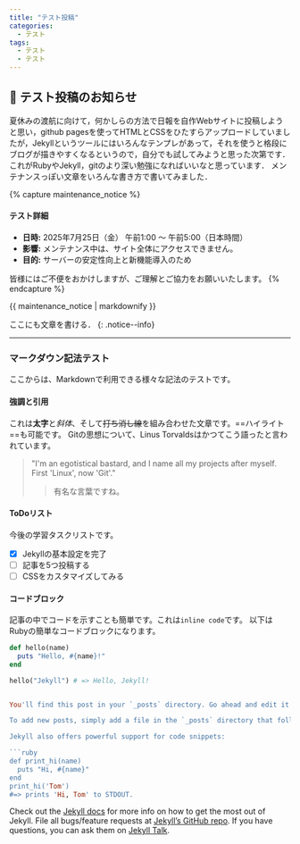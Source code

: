 ```yaml
---
title: "テスト投稿"
categories:
  - テスト
tags:
  - テスト
  - テスト
---
```


## 📅 テスト投稿のお知らせ

夏休みの渡航に向けて，何かしらの方法で日報を自作Webサイトに投稿しようと思い，github pagesを使ってHTMLとCSSをひたすらアップロードしていましたが，Jekyllというツールにはいろんなテンプレがあって，それを使うと格段にブログが描きやすくなるというので，自分でも試してみようと思った次第です．
これがRubyやJekyll，gitのより深い勉強になればいいなと思っています．
メンテナンスっぽい文章をいろんな書き方で書いてみました．

{% capture maintenance_notice %}
#### テスト詳細

* **日時:** 2025年7月25日（金） 午前1:00 〜 午前5:00（日本時間）
* **影響:** メンテナンス中は、サイト全体にアクセスできません。
* **目的:** サーバーの安定性向上と新機能導入のため

皆様にはご不便をおかけしますが、ご理解とご協力をお願いいたします。
{% endcapture %}

<div class="notice--warning">
  {{ maintenance_notice | markdownify }}
</div>

ここにも文章を書ける．
{: .notice--info}

---
### マークダウン記法テスト

ここからは、Markdownで利用できる様々な記法のテストです。

#### 強調と引用
これは**太字**と*斜体*、そして~~打ち消し線~~を組み合わせた文章です。==ハイライト==も可能です。
Gitの思想について、Linus Torvaldsはかつてこう語ったと言われています。

> "I'm an egotistical bastard, and I name all my projects after myself. First 'Linux', now 'Git'."
>> 有名な言葉ですね。

#### ToDoリスト
今後の学習タスクリストです。
- [x] Jekyllの基本設定を完了
- [ ] 記事を5つ投稿する
- [ ] CSSをカスタマイズしてみる

#### コードブロック
記事の中でコードを示すことも簡単です。これは`inline code`です。
以下はRubyの簡単なコードブロックになります。

```ruby
def hello(name)
  puts "Hello, #{name}!"
end

hello("Jekyll") # => Hello, Jekyll!


You'll find this post in your `_posts` directory. Go ahead and edit it and re-build the site to see your changes. You can rebuild the site in many different ways, but the most common way is to run `jekyll serve`, which launches a web server and auto-regenerates your site when a file is updated.

To add new posts, simply add a file in the `_posts` directory that follows the convention `YYYY-MM-DD-name-of-post.ext` and includes the necessary front matter. Take a look at the source for this post to get an idea about how it works.

Jekyll also offers powerful support for code snippets:

```ruby
def print_hi(name)
  puts "Hi, #{name}"
end
print_hi('Tom')
#=> prints 'Hi, Tom' to STDOUT.
```

Check out the [Jekyll docs][jekyll-docs] for more info on how to get the most out of Jekyll. File all bugs/feature requests at [Jekyll’s GitHub repo][jekyll-gh]. If you have questions, you can ask them on [Jekyll Talk][jekyll-talk].

[jekyll-docs]: https://jekyllrb.com/docs/home
[jekyll-gh]:   https://github.com/jekyll/jekyll
[jekyll-talk]: https://talk.jekyllrb.com/
